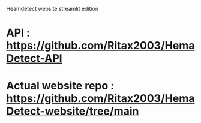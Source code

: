 Heamdetect website streamlit edition
# API : https://github.com/Ritax2003/HemaDetect-API
# Actual website repo : https://github.com/Ritax2003/HemaDetect-website/tree/main
